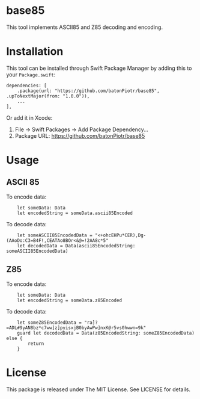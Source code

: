 # base85

This tool implements ASCII85 and Z85 decoding and encoding.

# Installation

This tool can be installed through Swift Package Manager by adding this to your `Package.swift`:
```
dependencies: [
    .package(url: "https://github.com/batonPiotr/base85", .upToNextMajor(from: "1.0.0")),
    ...
],
```
Or add it in Xcode:
1. File → Swift Packages → Add Package Dependency...
2. Package URL: https://github.com/batonPiotr/base85

# Usage

## ASCII 85

To encode data:
```
    let someData: Data
    let encodedString = someData.ascii85Encoded
```

To decode data:
```
    let someASCII85EncodedData = "<+ohcEHPu*CER),Dg-(AAoDo:C3=B4F!,CEATAo8BOr<&@=!2AA8c*5"
    let decodedData = Data(ascii85EncodedString: someASCII85EncodedData)
```

## Z85

To encode data:
```
    let someData: Data
    let encodedString = someData.z85Encoded
```

To decode data:
```
    let someZ85EncodedData = "ra]?=ADL#9yAN8bz*c7ww]z]pyisxjB0byAwPw]nxK@r5vs0hwwn=9k"
    guard let decodedData = Data(z85EncodedString: someZ85EncodedData) else {
        return
    }
```

# License

This package is released under The MIT License. See LICENSE for details.
